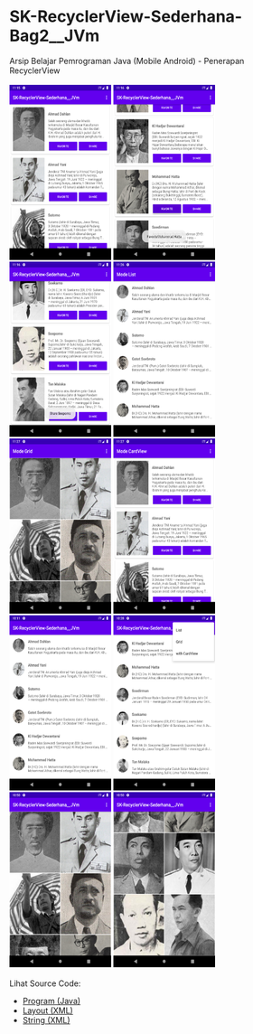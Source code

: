 # SK-RecyclerView-Sederhana-Bag2__JVm
Arsip Belajar Pemrograman Java (Mobile Android) - Penerapan RecyclerView<br><br>
<img src="https://github.com/RizkyKhapidsyah/SK-RecyclerView-Sederhana-Bag2__JVm/blob/master/app/result/Screenshot_1647015323.png" height=310px width=180px>
<img src="https://github.com/RizkyKhapidsyah/SK-RecyclerView-Sederhana-Bag2__JVm/blob/master/app/result/Screenshot_1647015363.png" height=310px width=180px>
<img src="https://github.com/RizkyKhapidsyah/SK-RecyclerView-Sederhana-Bag2__JVm/blob/master/app/result/Screenshot_1647015376.png" height=310px width=180px>
<img src="https://github.com/RizkyKhapidsyah/SK-RecyclerView-Sederhana-Bag2__JVm/blob/master/app/result/Screenshot_1647016016.png" height=310px width=180px>
<img src="https://github.com/RizkyKhapidsyah/SK-RecyclerView-Sederhana-Bag2__JVm/blob/master/app/result/Screenshot_1647016024.png" height=310px width=180px>
<img src="https://github.com/RizkyKhapidsyah/SK-RecyclerView-Sederhana-Bag2__JVm/blob/master/app/result/Screenshot_1647016030.png" height=310px width=180px>
<img src="https://github.com/RizkyKhapidsyah/SK-RecyclerView-Sederhana-Bag2__JVm/blob/master/app/result/Screenshot_20220311_221105.png" height=310px width=180px>
<img src="https://github.com/RizkyKhapidsyah/SK-RecyclerView-Sederhana-Bag2__JVm/blob/master/app/result/Screenshot_20220311_222853.png" height=310px width=180px>
<img src="https://github.com/RizkyKhapidsyah/SK-RecyclerView-Sederhana-Bag2__JVm/blob/master/app/result/Screenshot_20220311_225018.png" height=310px width=180px>
<img src="https://github.com/RizkyKhapidsyah/SK-RecyclerView-Sederhana-Bag2__JVm/blob/master/app/result/Screenshot_20220311_225039.png" height=310px width=180px><br><br>
Lihat Source Code:<br>
- <a href="https://github.com/RizkyKhapidsyah/SK-RecyclerView-Sederhana-Bag2__JVm/tree/master/app/src/main/java/com/rk/sk_recyclerview_sederhana__jvm">Program (Java)</a><br>
- <a href="https://github.com/RizkyKhapidsyah/SK-RecyclerView-Sederhana-Bag2__JVm/tree/master/app/src/main/res/layout">Layout (XML)</a><br>
- <a href="https://github.com/RizkyKhapidsyah/SK-RecyclerView-Sederhana-Bag2__JVm/blob/master/app/src/main/res/values/strings.xml">String (XML)</a>
